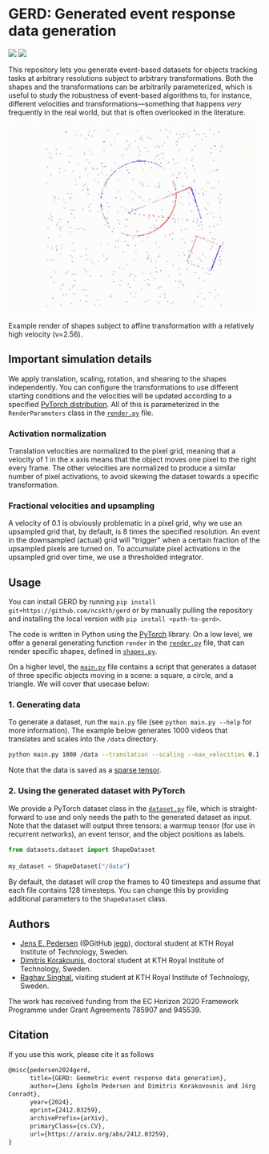 # GERD: Generated event response data generation

[![](https://img.shields.io/badge/DOI-arXiv%3A1408.3644-B31B1B.svg)](https://arxiv.org/abs/2412.03259)
[![](https://zenodo.org/badge/DOI/10.5281/zenodo.11063678.svg)](https://zenodo.org/records/11063678)

This repository lets you generate event-based datasets for objects tracking tasks at arbitrary resolutions subject to arbitrary transformations.
Both the shapes and the transformations can be arbitrarily parameterized, which is useful to study the robustness of event-based algorithms to, for instance, different velocities and transformations&mdash;something that happens *very* frequently in the real world, but that is often overlooked in the literature.

![](affine.gif)

Example render of shapes subject to affine transformation with a relatively high velocity (v=2.56).

## Important simulation details

We apply translation, scaling, rotation, and shearing to the shapes independently.
You can configure the transformations to use different starting conditions and the velocities will be updated according to a specified [PyTorch distribution](https://pytorch.org/docs/stable/distributions.html).
All of this is parameterized in the `RenderParameters` class in the [`render.py`](datasets/render.py) file.

### Activation normalization
Translation velocities are normalized to the pixel grid, meaning that a velocity of 1 in the x axis means that the object moves one pixel to the right every frame.
The other velocities are normalized to produce a similar number of pixel activations, to avoid skewing the dataset towards a specific transformation.

### Fractional velocities and upsampling
A velocity of 0.1 is obviously problematic in a pixel grid, why we use an upsampled grid that, by default, is 8 times the specified resolution.
An event in the downsampled (actual) grid will "trigger" when a certain fraction of the upsampled pixels are turned on.
To accumulate pixel activations in the upsampled grid over time, we use a thresholded integrator.

## Usage

You can install GERD by running 
`pip install git+https://github.com/ncskth/gerd` or by manually pulling the repository and installing the local version with `pip install <path-to-gerd>`.

The code is written in Python using the [PyTorch](https://pytorch.org/) library.
On a low level, we offer a general generating function `render` in the [`render.py`](datasets/render.py) file, that can render specific shapes, defined in [`shapes.py`](datasets/shapes.py).

On a higher level, the [`main.py`](datasets/main.py) file contains a script that generates a dataset of three specific objects moving in a scene: a square, a circle, and a triangle.
We will cover that usecase below:

### 1. Generating data

To generate a dataset, run the `main.py` file (see `python main.py --help` for more information).
The example below generates 1000 videos that translates and scales into the `/data` directory.

```bash
python main.py 1000 /data --translation --scaling --max_velocities 0.1 0.5 1.0
```

Note that the data is saved as a [sparse tensor](https://pytorch.org/docs/stable/sparse.html).

### 2. Using the generated dataset with PyTorch

We provide a PyTorch dataset class in the [`dataset.py`](datasets/dataset.py) file, which is straight-forward to use and only needs the path to the generated dataset as input.
Note that the dataset will output three tensors: a warmup tensor (for use in recurrent networks), an event tensor, and the object positions as labels. 

```python
from datasets.dataset import ShapeDataset

my_dataset = ShapeDataset("/data")
```

By default, the dataset will crop the frames to 40 timesteps and assume that each file contains 128 timesteps. 
You can change this by providing additional parameters to the `ShapeDataset` class.

## Authors

* [Jens E. Pedersen](https://www.kth.se/profile/jeped) (@GitHub [jegp](https://github.com/jegp/)), doctoral student at KTH Royal Institute of Technology, Sweden.
* [Dimitris Korakounis](https://www.kth.se/profile/dimkor), doctoral student at KTH Royal Institute of Technology, Sweden.
* [Raghav Singhal](https://github.com/RaghavSinghal10), visiting student at KTH Royal Institute of Technology, Sweden.

The work has received funding from the EC Horizon 2020 Framework Programme under Grant Agreements 785907 and 945539.

## Citation

If you use this work, please cite it as follows

```
@misc{pedersen2024gerd,
      title={GERD: Geometric event response data generation}, 
      author={Jens Egholm Pedersen and Dimitris Korakovounis and Jörg Conradt},
      year={2024},
      eprint={2412.03259},
      archivePrefix={arXiv},
      primaryClass={cs.CV},
      url={https://arxiv.org/abs/2412.03259}, 
}
```
